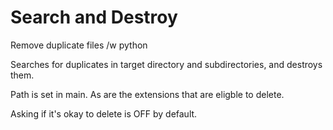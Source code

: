 Search and Destroy
=========

Remove duplicate files /w python

Searches for duplicates in target directory and subdirectories, and destroys them.

Path is set in main.
As are the extensions that are eligble to delete.

Asking if it's okay to delete is OFF by default. 

